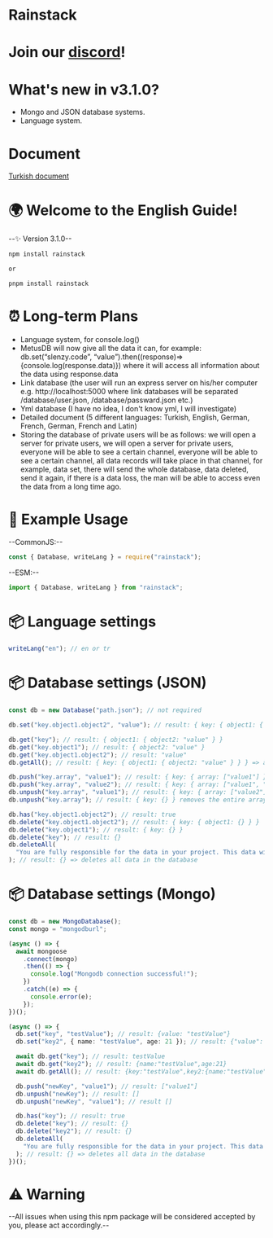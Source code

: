 # Rainstack

# Join our [discord](https://discord.gg/Hp84ss9yRp)!

# What's new in v3.1.0?

- Mongo and JSON database systems.
- Language system.

# Document

[Turkish document](https://github.com/softyagmur/rainstack/blob/main/documents/tr.md)

# 🌍 Welcome to the English Guide!

--✨ Version 3.1.0--

```bash
npm install rainstack

or

pnpm install rainstack
```

# ⏰ Long-term Plans

- Language system, for console.log()
- MetusDB will now give all the data it can, for example: db.set(“slenzy.code”, “value”).then((response)=>{console.log(response.data)}) where it will access all information about the data using response.data
- Link database (the user will run an express server on his/her computer e.g. http://localhost:5000 where link databases will be separated /database/user.json, /database/passward.json etc.)
- Yml database (I have no idea, I don't know yml, I will investigate)
- Detailed document (5 different languages: Turkish, English, German, French, German, French and Latin)
- Storing the database of private users will be as follows: we will open a server for private users, we will open a server for private users, everyone will be able to see a certain channel, everyone will be able to see a certain channel, all data records will take place in that channel, for example, data set, there will send the whole database, data deleted, send it again, if there is a data loss, the man will be able to access even the data from a long time ago.

# 🏅 Example Usage

--CommonJS:--

```js
const { Database, writeLang } = require("rainstack");
```

--ESM:--

```js
import { Database, writeLang } from "rainstack";
```

# 📦 Language settings

```ts
writeLang("en"); // en or tr
```

# 📦 Database settings (JSON)

```ts
const db = new Database("path.json"); // not required

db.set("key.object1.object2", "value"); // result: { key: { object1: { object2: "value" } } }

db.get("key"); // result: { object1: { object2: "value" } }
db.get("key.object1"); // result: { object2: "value" }
db.get("key.object1.object2"); // result: "value"
db.getAll(); // result: { key: { object1: { object2: "value" } } } => all keys

db.push("key.array", "value1"); // result: { key: { array: ["value1"] } }
db.push("key.array", "value2"); // result: { key: { array: ["value1", "value2"] } }
db.unpush("key.array", "value1"); // result: { key: { array: ["value2"] } }
db.unpush("key.array"); // result: { key: {} } removes the entire array

db.has("key.object1.object2"); // result: true
db.delete("key.object1.object2"); // result: { key: { object1: {} } }
db.delete("key.object1"); // result: { key: {} }
db.delete("key"); // result: {}
db.deleteAll(
  "You are fully responsible for the data in your project. This data will be deleted. Do you confirm? (I confirm)"
); // result: {} => deletes all data in the database
```

# 📦 Database settings (Mongo)

```ts
const db = new MongoDatabase();
const mongo = "mongodburl";

(async () => {
  await mongoose
    .connect(mongo)
    .then(() => {
      console.log("Mongodb connection successful!");
    })
    .catch((e) => {
      console.error(e);
    });
})();

(async () => {
  db.set("key", "testValue"); // result: {value: "testValue"}
  db.set("key2", { name: "testValue", age: 21 }); // result: {"value": {name:"testValue",age:21}}

  await db.get("key"); // result: testValue
  await db.get("key2"); // result: {name:"testValue",age:21}
  await db.getAll(); // result: {key:"testValue",key2:{name:"testValue",age:21}}

  db.push("newKey", "value1"); // result: ["value1"]
  db.unpush("newKey"); // result: []
  db.unpush("newKey", "value1"); // result []

  db.has("key"); // result: true
  db.delete("key"); // result: {}
  db.delete("key2"); // result: {}
  db.deleteAll(
    "You are fully responsible for the data in your project. This data will be deleted. Do you confirm? (I confirm)"
  ); // result: {} => deletes all data in the database
})();
```

# ⚠️ Warning

--All issues when using this npm package will be considered accepted by you, please act accordingly.--
